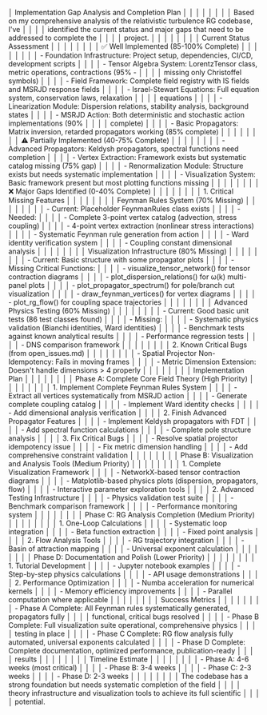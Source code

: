  │ Implementation Gap Analysis and Completion Plan                                        │ │
│ │                                                                                        │ │
│ │ Based on my comprehensive analysis of the relativistic turbulence RG codebase, I've    │ │
│ │ identified the current status and major gaps that need to be addressed to complete the │ │
│ │  project.                                                                              │ │
│ │                                                                                        │ │
│ │ Current Status Assessment                                                              │ │
│ │                                                                                        │ │
│ │ ✅ Well Implemented (85-100% Complete)                                                  │ │
│ │                                                                                        │ │
│ │ - Foundation Infrastructure: Project setup, dependencies, CI/CD, development scripts   │ │
│ │ - Tensor Algebra System: LorentzTensor class, metric operations, contractions (95% -   │ │
│ │ missing only Christoffel symbols)                                                      │ │
│ │ - Field Framework: Complete field registry with IS fields and MSRJD response fields    │ │
│ │ - Israel-Stewart Equations: Full equation system, conservation laws, relaxation        │ │
│ │ equations                                                                              │ │
│ │ - Linearization Module: Dispersion relations, stability analysis, background states    │ │
│ │ - MSRJD Action: Both deterministic and stochastic action implementations (90%          │ │
│ │ complete)                                                                              │ │
│ │ - Basic Propagators: Matrix inversion, retarded propagators working (85% complete)     │ │
│ │                                                                                        │ │
│ │ ⚠️ Partially Implemented (40-75% Complete)                                             │ │
│ │                                                                                        │ │
│ │ - Advanced Propagators: Keldysh propagators, spectral functions need completion        │ │
│ │ - Vertex Extraction: Framework exists but systematic catalog missing (75% gap)         │ │
│ │ - Renormalization Module: Structure exists but needs systematic implementation         │ │
│ │ - Visualization System: Basic framework present but most plotting functions missing    │ │
│ │                                                                                        │ │
│ │ ❌ Major Gaps Identified (0-40% Complete)                                               │ │
│ │                                                                                        │ │
│ │ 1. Critical Missing Features                                                           │ │
│ │                                                                                        │ │
│ │ Feynman Rules System (70% Missing)                                                     │ │
│ │                                                                                        │ │
│ │ - Current: Placeholder FeynmanRules class exists                                       │ │
│ │ - Needed:                                                                              │ │
│ │   - Complete 3-point vertex catalog (advection, stress coupling)                       │ │
│ │   - 4-point vertex extraction (nonlinear stress interactions)                          │ │
│ │   - Systematic Feynman rule generation from action                                     │ │
│ │   - Ward identity verification system                                                  │ │
│ │   - Coupling constant dimensional analysis                                             │ │
│ │                                                                                        │ │
│ │ Visualization Infrastructure (80% Missing)                                             │ │
│ │                                                                                        │ │
│ │ - Current: Basic structure with some propagator plots                                  │ │
│ │ - Missing Critical Functions:                                                          │ │
│ │   - visualize_tensor_network() for tensor contraction diagrams                         │ │
│ │   - plot_dispersion_relations() for ω(k) multi-panel plots                             │ │
│ │   - plot_propagator_spectrum() for pole/branch cut visualization                       │ │
│ │   - draw_feynman_vertices() for vertex diagrams                                        │ │
│ │   - plot_rg_flow() for coupling space trajectories                                     │ │
│ │                                                                                        │ │
│ │ Advanced Physics Testing (60% Missing)                                                 │ │
│ │                                                                                        │ │
│ │ - Current: Good basic unit tests (86 test classes found)                               │ │
│ │ - Missing:                                                                             │ │
│ │   - Systematic physics validation (Bianchi identities, Ward identities)                │ │
│ │   - Benchmark tests against known analytical results                                   │ │
│ │   - Performance regression tests                                                       │ │
│ │   - DNS comparison framework                                                           │ │
│ │                                                                                        │ │
│ │ 2. Known Critical Bugs (from open_issues.md)                                           │ │
│ │                                                                                        │ │
│ │ - Spatial Projector Non-Idempotency: Fails in moving frames                            │ │
│ │ - Metric Dimension Extension: Doesn't handle dimensions > 4 properly                   │ │
│ │                                                                                        │ │
│ │ Implementation Plan                                                                    │ │
│ │                                                                                        │ │
│ │ Phase A: Complete Core Field Theory (High Priority)                                    │ │
│ │                                                                                        │ │
│ │ 1. Implement Complete Feynman Rules System                                             │ │
│ │   - Extract all vertices systematically from MSRJD action                              │ │
│ │   - Generate complete coupling catalog                                                 │ │
│ │   - Implement Ward identity checks                                                     │ │
│ │   - Add dimensional analysis verification                                              │ │
│ │ 2. Finish Advanced Propagator Features                                                 │ │
│ │   - Implement Keldysh propagators with FDT                                             │ │
│ │   - Add spectral function calculations                                                 │ │
│ │   - Complete pole structure analysis                                                   │ │
│ │ 3. Fix Critical Bugs                                                                   │ │
│ │   - Resolve spatial projector idempotency issue                                        │ │
│ │   - Fix metric dimension handling                                                      │ │
│ │   - Add comprehensive constraint validation                                            │ │
│ │                                                                                        │ │
│ │ Phase B: Visualization and Analysis Tools (Medium Priority)                            │ │
│ │                                                                                        │ │
│ │ 1. Complete Visualization Framework                                                    │ │
│ │   - NetworkX-based tensor contraction diagrams                                         │ │
│ │   - Matplotlib-based physics plots (dispersion, propagators, flow)                     │ │
│ │   - Interactive parameter exploration tools                                            │ │
│ │ 2. Advanced Testing Infrastructure                                                     │ │
│ │   - Physics validation test suite                                                      │ │
│ │   - Benchmark comparison framework                                                     │ │
│ │   - Performance monitoring system                                                      │ │
│ │                                                                                        │ │
│ │ Phase C: RG Analysis Completion (Medium Priority)                                      │ │
│ │                                                                                        │ │
│ │ 1. One-Loop Calculations                                                               │ │
│ │   - Systematic loop integration                                                        │ │
│ │   - Beta function extraction                                                           │ │
│ │   - Fixed point analysis                                                               │ │
│ │ 2. Flow Analysis Tools                                                                 │ │
│ │   - RG trajectory integration                                                          │ │
│ │   - Basin of attraction mapping                                                        │ │
│ │   - Universal exponent calculation                                                     │ │
│ │                                                                                        │ │
│ │ Phase D: Documentation and Polish (Lower Priority)                                     │ │
│ │                                                                                        │ │
│ │ 1. Tutorial Development                                                                │ │
│ │   - Jupyter notebook examples                                                          │ │
│ │   - Step-by-step physics calculations                                                  │ │
│ │   - API usage demonstrations                                                           │ │
│ │ 2. Performance Optimization                                                            │ │
│ │   - Numba acceleration for numerical kernels                                           │ │
│ │   - Memory efficiency improvements                                                     │ │
│ │   - Parallel computation where applicable                                              │ │
│ │                                                                                        │ │
│ │ Success Metrics                                                                        │ │
│ │                                                                                        │ │
│ │ - Phase A Complete: All Feynman rules systematically generated, propagators fully      │ │
│ │ functional, critical bugs resolved                                                     │ │
│ │ - Phase B Complete: Full visualization suite operational, comprehensive physics        │ │
│ │ testing in place                                                                       │ │
│ │ - Phase C Complete: RG flow analysis fully automated, universal exponents calculated   │ │
│ │ - Phase D Complete: Complete documentation, optimized performance, publication-ready   │ │
│ │ results                                                                                │ │
│ │                                                                                        │ │
│ │ Timeline Estimate                                                                      │ │
│ │                                                                                        │ │
│ │ - Phase A: 4-6 weeks (most critical)                                                   │ │
│ │ - Phase B: 3-4 weeks                                                                   │ │
│ │ - Phase C: 2-3 weeks                                                                   │ │
│ │ - Phase D: 2-3 weeks                                                                   │ │
│ │                                                                                        │ │
│ │ The codebase has a strong foundation but needs systematic completion of the field      │ │
│ │ theory infrastructure and visualization tools to achieve its full scientific           │ │
│ │ potential.
